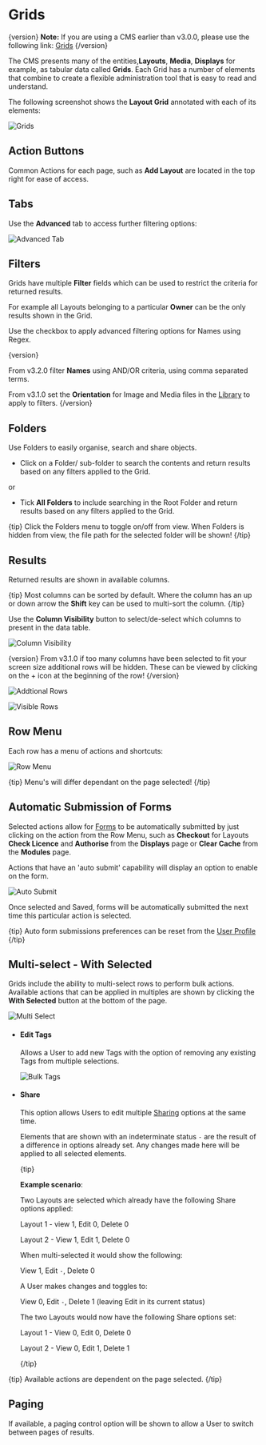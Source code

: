 <!--toc=tour-->

# Grids 

{version}
**Note:** If you are using a CMS earlier than v3.0.0, please use the following link: [Grids](tour_grids_2.html)
{/version}

The CMS presents many of the entities,**Layouts**, **Media**, **Displays** for example, as tabular data called **Grids**. Each Grid has a number of elements that combine to create a flexible administration tool that is easy to read and understand.

The following screenshot shows the **Layout Grid** annotated with each of its elements:

![Grids](img/v3_tour_grids.png)

## Action Buttons

Common Actions for each page, such as **Add Layout** are located in the top right for ease of access.

## Tabs

Use the **Advanced** tab to access further filtering options:

![Advanced Tab](img/v3.1_tour_grids_advanced.png)

## Filters

Grids have multiple **Filter** fields which can be used to restrict the criteria for returned results.

For example all Layouts belonging to a particular **Owner** can be the only results shown in the Grid.

Use the checkbox to apply advanced filtering options for Names using Regex.

{version}

From v3.2.0 filter **Names** using AND/OR criteria, using comma separated terms.

From v3.1.0 set the **Orientation** for Image and Media files in the [Library](media_library.html) to apply to filters.
{/version}

## Folders

Use Folders to easily organise, search and share objects.

- Click on a Folder/ sub-folder to search the contents and return results based on any filters applied to the Grid.

or

- Tick **All Folders** to include searching in the Root Folder and return results based on any filters applied to the Grid.

{tip}
Click the Folders menu to toggle on/off from view.  When Folders is hidden from view, the file path for the selected folder will be shown!
{/tip}

## Results 

Returned results are shown in available columns. 

{tip}
Most columns can be sorted by default. Where the column has an up or down arrow the **Shift** key can be used to multi-sort the column.
{/tip}

Use the **Column Visibility** button to select/de-select which columns to present in the data table.

![Column Visibility](img/v3_tour_column_visibility.png)

{version}
From v3.1.0 if too many columns have been selected to fit your screen size additional rows will be hidden. These can be viewed by clicking on the + icon at the beginning of the row!
{/version}

![Addtional Rows](img/v3.1_tour_grids_addtional_rows.png)

![Visible Rows](img/v3.1_tour_grids_visible_rows.png)

## Row Menu

Each row has a menu of actions and shortcuts:

![Row Menu](img/v3_tour_grids_row_menu.png)

{tip}
Menu's will differ dependant on the page selected!
{/tip}

## Automatic Submission of Forms

Selected actions allow for [Forms](tour_forms.html) to be automatically submitted by just clicking on the action from the Row Menu, such as **Checkout** for Layouts **Check Licence** and **Authorise** from the **Displays** page or **Clear Cache** from the **Modules** page. 

Actions that have an 'auto submit' capability will display an option to enable on the form.

![Auto Submit](img/v3_tour_auto_checkout.png)

Once selected and Saved, forms will be automatically submitted the next time this particular action is selected.

{tip}
Auto form submissions preferences can be reset from the [User Profile](tour_user_profile.html)
{/tip}

## Multi-select - With Selected

Grids include the ability to multi-select rows to perform bulk actions. Available actions that can be applied in multiples are shown by clicking the **With Selected** button at the bottom of the page. 

![Multi Select](img/v3_tour_multi_select.png)

- #### Edit Tags

  Allows a User to add new Tags with the option of removing any existing Tags from multiple selections.

  ![Bulk Tags](img/v3_tour_tags.png)

- #### Share

  This option allows Users to edit multiple [Sharing](users_features_and_sharing.html) options at the same time. 

  Elements that are shown with an indeterminate status `-` are the result of a difference in options already set. Any changes made here will be applied to all selected elements.

  {tip}

  **Example scenario**:

  Two Layouts are selected which already have the following Share options applied:

  Layout 1 - view 1, Edit 0, Delete 0

  Layout 2 - View 1, Edit 1, Delete 0

  When multi-selected it would show the following:

  View 1, Edit `-`, Delete 0

  A User makes changes and toggles to:

  View 0, Edit `-`, Delete 1 (leaving Edit in its current status)

  The two Layouts would now have the following Share options set:

  Layout 1 - View 0, Edit 0, Delete 0

  Layout 2 - View 0, Edit 1, Delete 1
  
  {/tip}

{tip}
Available actions are dependent on the page selected.
{/tip}

## Paging

If available, a paging control option will be shown to allow a User to switch between pages of results.

